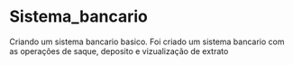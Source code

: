 # Sistema_bancario
Criando um sistema bancario basico.
Foi criado um sistema bancario com as operações de saque, deposito e vizualização de extrato
